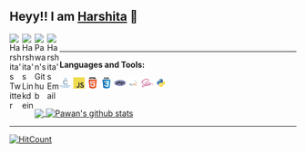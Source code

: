 ## Heyy!! I am [Harshita](mharshita.github.io) 👋

<a href="https://twitter.com/_mharshita">
  <img align="left" alt="Harshita's Twitter" width="22px" src="https://cdn.jsdelivr.net/npm/simple-icons@v3/icons/twitter.svg" />
</a>
<a href="https://linkedin.com/in/harshita-mangla-6ab57a192">
  <img align="left" alt="Harshita's Linkdein" width="22px" src="https://cdn.jsdelivr.net/npm/simple-icons@v3/icons/linkedin.svg" />
</a>
<a href="https://github.com/mharshita">
  <img align="left" alt="Pawan's Github" width="22px" src="https://cdn.jsdelivr.net/npm/simple-icons@v3/icons/github.svg" />
</a>
<a href="https://www.linkedin.com/in/harshita-mangla-6ab57a192">
<img align="left" alt="Harshita's Email" width="22px" src="https://cdn.jsdelivr.net/npm/simple-icons@v3/icons/gmail.svg" />
</a>
</br>

---

**Languages and Tools:**

<code><img height="20" src="https://raw.githubusercontent.com/github/explore/80688e429a7d4ef2fca1e82350fe8e3517d3494d/topics/c/c.png"></code>
<code><img height="20" src="https://raw.githubusercontent.com/github/explore/80688e429a7d4ef2fca1e82350fe8e3517d3494d/topics/javascript/javascript.png"></code>
<code><img height="20" src="https://raw.githubusercontent.com/github/explore/80688e429a7d4ef2fca1e82350fe8e3517d3494d/topics/html/html.png"></code>
<code><img height="20" src="https://raw.githubusercontent.com/github/explore/80688e429a7d4ef2fca1e82350fe8e3517d3494d/topics/css/css.png"></code>
<code><img height="20" src="https://raw.githubusercontent.com/github/explore/80688e429a7d4ef2fca1e82350fe8e3517d3494d/topics/php/php.png"></code>
<code><img height="20" src="https://raw.githubusercontent.com/github/explore/80688e429a7d4ef2fca1e82350fe8e3517d3494d/topics/mysql/mysql.png"></code>
<code><img height="20" src="https://raw.githubusercontent.com/github/explore/80688e429a7d4ef2fca1e82350fe8e3517d3494d/topics/sass/sass.png"></code>
<code><img height="20" src="https://raw.githubusercontent.com/github/explore/80688e429a7d4ef2fca1e82350fe8e3517d3494d/topics/python/python.png"></code>

</br>

<a href="https://github.com/mharshita">
  <img align="center" src="https://github-readme-stats.vercel.app/api/top-langs/?username=mharshita&theme=dark&hide_langs_below=1" />
</a>
<a href="https://github.com/mharshita">
 <img align="center" src="https://github-readme-stats.vercel.app/api?username=mharshita&show_icons=true&theme=dark&line_height=27" alt="Pawan's github stats"/>
</a>

<!--

- 🔭 I’m currently working on ...
- 🌱 I’m currently learning ...
- 👯 I’m looking to collaborate on ...
- 🤔 I’m looking for help with ...
- 💬 Ask me about ...
- 📫 How to reach me: ...
- 😄 Pronouns: ...
- ⚡ Fun fact: ...
-->
---
<!--<p align="left"> <img src="https://komarev.com/ghpvc/?username=mharshita&label=Views&color=blue&style=plastic" alt="mharshita" /> </p>-->
[![HitCount](http://hits.dwyl.com/{username}/{project}.svg)](http://hits.dwyl.com/{username}/{project})